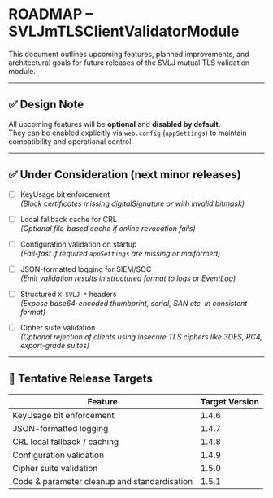# ROADMAP – SVLJmTLSClientValidatorModule

This document outlines upcoming features, planned improvements, and architectural goals for future releases of the SVLJ mutual TLS validation module.

---

## ✅ Design Note

All upcoming features will be **optional** and **disabled by default**.  
They can be enabled explicitly via `web.config` (`appSettings`) to maintain compatibility and operational control.

---

## ✅ Under Consideration (next minor releases)

- [ ] KeyUsage bit enforcement  
  _(Block certificates missing digitalSignature or with invalid bitmask)_

- [ ] Local fallback cache for CRL  
  _(Optional file-based cache if online revocation fails)_

- [ ] Configuration validation on startup  
  _(Fail-fast if required `appSettings` are missing or malformed)_

- [ ] JSON-formatted logging for SIEM/SOC  
  _(Emit validation results in structured format to logs or EventLog)_

- [ ] Structured `X-SVLJ-*` headers  
  _(Expose base64-encoded thumbprint, serial, SAN etc. in consistent format)_

- [ ] Cipher suite validation  
  _(Optional rejection of clients using insecure TLS ciphers like 3DES, RC4, export-grade suites)_

---

## 📆 Tentative Release Targets

| Feature                                               | Target Version |
|-------------------------------------------------------|----------------|
| KeyUsage bit enforcement                              | 1.4.6          |
| JSON-formatted logging                                | 1.4.7          |
| CRL local fallback / caching                          | 1.4.8          |
| Configuration validation                              | 1.4.9          |
| Cipher suite validation                               | 1.5.0          |
| Code & parameter cleanup and standardisation          | 1.5.1          |
